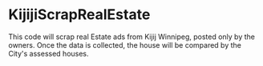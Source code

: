 # KijijiScrapRealEstate
This code will scrap real Estate ads from Kijij Winnipeg, posted only by the owners. Once the data is collected, the house will be compared by the City's assessed houses. 
